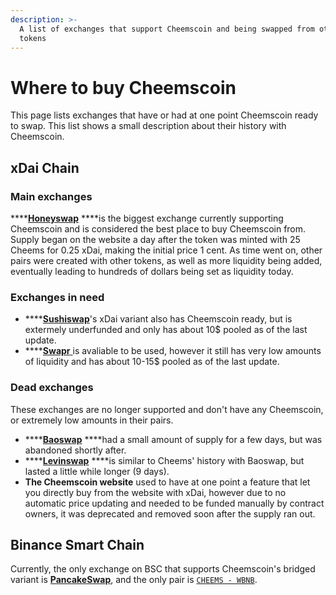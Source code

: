 ```yaml
---
description: >-
  A list of exchanges that support Cheemscoin and being swapped from other
  tokens
---
```


# Where to buy Cheemscoin

This page lists exchanges that have or had at one point Cheemscoin ready to swap. This list shows a small description about their history with Cheemscoin.

## xDai Chain

### Main exchanges

\*\*\*\*[**Honeyswap**](https://info.honeyswap.org/#/token/0xeaf7b3376173df8bc0c22ad6126943cc8353c1ee) ****is the biggest exchange currently supporting Cheemscoin and is considered the best place to buy Cheemscoin from. Supply began on the website a day after the token was minted with 25 Cheems for 0.25 xDai, making the initial price 1 cent. As time went on, other pairs were created with other tokens, as well as more liquidity being added, eventually leading to hundreds of dollars being set as liquidity today.

### Exchanges in need

* \*\*\*\*[**Sushiswap**](https://analytics-xdai.sushi.com/tokens/0xeaf7b3376173df8bc0c22ad6126943cc8353c1ee)'s xDai variant also has Cheemscoin ready, but is extermely underfunded and only has about 10$ pooled as of the last update.
* \*\*\*\*[**Swapr** ](https://dxstats.eth.link/#/token/0xeaf7b3376173df8bc0c22ad6126943cc8353c1ee)is avaliable to be used, however it still has very low amounts of liquidity and has about 10-15$ pooled as of the last update.

### Dead exchanges

These exchanges are no longer supported and don't have any Cheemscoin, or extremely low amounts in their pairs.

* \*\*\*\*[**Baoswap**](https://xdai.farm/#/swap) ****had a small amount of supply for a few days, but was abandoned shortly after.
* \*\*\*\*[**Levinswap**](https://info.levinswap.org/token/0xeaf7b3376173df8bc0c22ad6126943cc8353c1ee) ****is similar to Cheems' history with Baoswap, but lasted a little while longer \(9 days\).
* **The Cheemscoin website** used to have at one point a feature that let you directly buy from the website with xDai, however due to no automatic price updating and needed to be funded manually by contract owners, it was deprecated and removed soon after the supply ran out.

## Binance Smart Chain

Currently, the only exchange on BSC that supports Cheemscoin's bridged variant is [**PancakeSwap**](https://exchange.pancakeswap.finance/#/swap), and the only pair is [`CHEEMS - WBNB`](../information/contracts/official-contract-addresses.md#binance-smart-chain).

